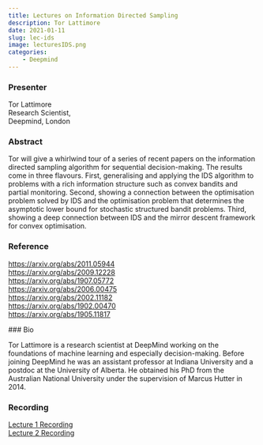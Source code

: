 ```yaml
---
title: Lectures on Information Directed Sampling
description: Tor Lattimore
date: 2021-01-11
slug: lec-ids
image: lecturesIDS.png
categories:
    - Deepmind
---
```


### Presenter
<p>
    Tor Lattimore<br>
    Research Scientist,<br>
    Deepmind, London<br>
</p>

### Abstract
<p>
    Tor will give a whirlwind tour of a series of recent papers on the information directed sampling algorithm for sequential decision-making. The results come in three flavours. First, generalising and applying the IDS algorithm to problems with a rich information structure such as convex bandits and partial monitoring. Second, showing a connection between the optimisation problem solved by IDS and the optimisation problem that determines the asymptotic lower bound for stochastic structured bandit problems. Third, showing a deep connection between IDS and the mirror descent framework for convex optimisation.
</p>

### Reference
<p>
    <a href="url" target="_blank" rel="noopener noreferrer">https://arxiv.org/abs/2011.05944</a><br>
    <a href="url" target="_blank" rel="noopener noreferrer">https://arxiv.org/abs/2009.12228</a><br>
    <a href="url" target="_blank" rel="noopener noreferrer">https://arxiv.org/abs/1907.05772</a><br>
    <a href="url" target="_blank" rel="noopener noreferrer">https://arxiv.org/abs/2006.00475</a><br>
    <a href="url" target="_blank" rel="noopener noreferrer">https://arxiv.org/abs/2002.11182</a><br>
    <a href="url" target="_blank" rel="noopener noreferrer">https://arxiv.org/abs/1902.00470</a><br>
    <a href="url" target="_blank" rel="noopener noreferrer">https://arxiv.org/abs/1905.11817</a><br>
</p>
### Bio
<p>
    Tor Lattimore is a research scientist at DeepMind working on the foundations of machine learning and especially decision-making. Before joining DeepMind he was an assistant professor at Indiana University and a postdoc at the University of Alberta. He obtained his PhD from the Australian National University under the supervision of Marcus Hutter in 2014.
</p>

### Recording
<p>
    <a href="https://stanford.zoom.us/rec/play/sLK9KgHvSbo3j2ccznm0wUj1rU1KWG_9ck0X5SRMcVUpD5iqLckJx_Y8RE93lboxzsAuPBd57iXojZPb.qM74pXvpYsyR1Tq7?continueMode=true&_x_zm_rtaid=1qmp5vKrRK-Cc05aVJxWfQ.1610393820266.44dec0e3d84a783b1da06cb3f008edfc&_x_zm_rhtaid=823" target="_blank" rel="noopener noreferrer">Lecture 1 Recording</a><br>
    <a href="https://stanford.zoom.us/rec/play/a7MMBIP4KJzSG6srg8rCsv0X2pGLUJXIfVRmiqpIAORnY-mN3cY0NKxidbmA-myNzIC2mPcH0I_vdOYp.BGW7u0t-Vw0teSga?startTime=1610560965000&_x_zm_rtaid=omqNQuvITKyU7pBn-xn8xg.1610693976189.6d9c899cb89e2fbd1a709c7cc59bd220&_x_zm_rhtaid=346" target="_blank" rel="noopener noreferrer">Lecture 2 Recording</a><br>
</p>
